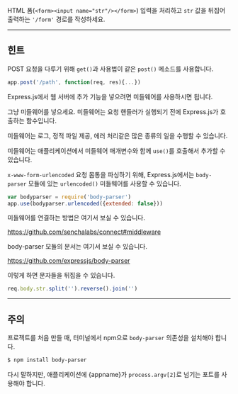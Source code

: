 HTML 폼(`<form><input name="str"/></form>`) 입력을 처리하고 `str` 값을 뒤집어
출력하는 `'/form'` 경로를 작성하세요.

-----------------------------

## 힌트

POST 요청을 다루기 위해 `get()`과 사용법이 같은 `post()` 메소드를 사용합니다.

```js
app.post('/path', function(req, res){...})
```

Express.js에서 웹 서버에 추가 기능을 넣으려면 미들웨어를 사용하시면 됩니다.

그냥 미들웨어를 넣으세요. 미들웨어는 요청 핸들러가 실행되기 전에 Express.js가
호출하는 함수입니다.

미들웨어는 로그, 정적 파일 제공, 에러 처리같은 많은 종류의 일을 수행할 수 있습니다.

미들웨어는 애플리케이션에서 미들웨어 매개변수와 함께 `use()`를 호출해서 추가할
수 있습니다.

`x-www-form-urlencoded` 요청 몸통을 파싱하기 위해, Express.js에서는 `body-parser`
모듈에 있는 `urlencoded()` 미들웨어를 사용할 수 있습니다.

```js
var bodyparser = require('body-parser')
app.use(bodyparser.urlencoded({extended: false}))
```

미들웨어를 연결하는 방법은 여기서 보실 수 있습니다.

  https://github.com/senchalabs/connect#middleware

body-parser 모듈의 문서는 여기서 보실 수 있습니다.

  https://github.com/expressjs/body-parser

이렇게 하면 문자들을 뒤집을 수 있습니다.

```js
req.body.str.split('').reverse().join('')
```

-----------------------------

## 주의

프로젝트를 처음 만들 때, 터미널에서 npm으로 `body-parser` 의존성을 설치해야 합니다.

```sh
$ npm install body-parser
```

다시 말하지만, 애플리케이션에 {appname}가 `process.argv[2]`로 넘기는 포트를
사용해야 합니다.
